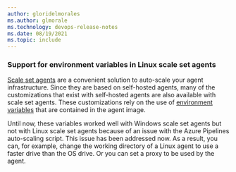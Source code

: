```yaml
---
author: gloridelmorales
ms.author: glmorale
ms.technology: devops-release-notes
ms.date: 08/19/2021
ms.topic: include
---
```

### Support for environment variables in Linux scale set agents

[Scale set agents](/azure/devops/pipelines/agents/scale-set-agents?view=azure-devops) are a convenient solution to auto-scale your agent infrastructure. Since they are based on self-hosted agents, many of the customizations that exist with self-hosted agents are also available with scale set agents. These customizations rely on the use of [environment variables](/azure/devops/pipelines/agents/scale-set-agents?view=azure-devops#customizing-pipeline-agent-configuration) that are contained in the agent image.

Until now, these variables worked well with Windows scale set agents but not with Linux scale set agents because of an issue with the Azure Pipelines auto-scaling script. This issue has been addressed now. As a result, you can, for example, change the working directory of a Linux agent to use a faster drive than the OS drive. Or you can set a proxy to be used by the agent.